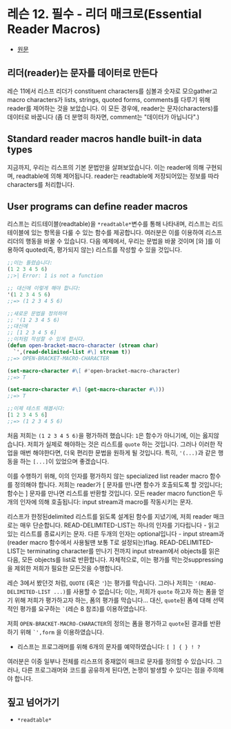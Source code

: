 # 레슨 12. 필수 - 리더 매크로(Essential Reader Macros)

- [원문](https://dept-info.labri.fr/~strandh/Teaching/MTP/Common/David-Lamkins/chapter03-12.html)


## 리더(reader)는 문자를 데이터로 만든다

 레슨 11에서 리스프 리더가 constituent characters를 심볼과 숫자로 모으gather고 macro characters가 lists, strings, quoted forms, comments를 다루기 위해 reader를 제어하는 것을 보았습니다. 이 모든 경우에, reader는 문자(characters)를 데이터로 바꿉니다 (좀 더 분명히 하자면, comment는 "데이터가 아닙니다".)


## Standard reader macros handle built-in data types

 지금까지, 우리는 리스프의 기본 문법만을 살펴보았습니다. 이는 reader에 의해 구현되며, readtable에 의해 제어됩니다. reader는 readtable에 저장되어있는 정보를 따라 characters를 처리합니다.


## User programs can define reader macros

 리스프는 리드테이블(readtable)을 `*readtable*`변수를 통해 나타내며, 리스프는 리드테이블에 있는 항목을 다룰 수 있는 함수를 제공합니다. 여러분은 이를 이용하여 리스프 리더의 행동을 바꿀 수 있습니다. 다음 예제에서, 우리는 문법을 바꿀 것이며 [와 ]를 이용하여 quoted(즉, 평가되지 않는) 리스트를 작성할 수 있을 것입니다.

``` lisp
;;이는 틀렸습니다:
(1 2 3 4 5 6)
;;>| Error: 1 is not a function

;; 대신에 이렇게 해야 합니다:
'(1 2 3 4 5 6)
;;=> (1 2 3 4 5 6)

;;새로운 문법을 정의하여
;; '(1 2 3 4 5 6)
;;대신에
;; [1 2 3 4 5 6]
;;이처럼 작성할 수 있게 합시다.
(defun open-bracket-macro-character (stream char)
  `',(read-delimited-list #\] stream t))
;;=> OPEN-BRACKET-MACRO-CHARACTER

(set-macro-character #\[ #'open-bracket-macro-character)
;;=> T

(set-macro-character #\] (get-macro-character #\)))
;;=> T

;;이제 테스트 해봅시다:
[1 2 3 4 5 6]
;;=> (1 2 3 4 5 6)
```

 처음 저희는 `(1 2 3 4 5 6)`을 평가하려 했습니다: `1`은 함수가 아니기에, 이는 옳지않습니다.
  저희가 실제로 해야하는 것은 리스트를 `quote` 하는 것입니다. 그러나 이러한 작업을 매번 해야한다면, 더욱 편리한 문법을 원하게 될 것입니다. 특히, `'(...)`과 같은 행동을 하는 `[...]`이 있었으며 좋겠습니다.

 이를 수행하기 위해, 이의 인자를 평가하지 않는 specialized list reader macro 함수를 정의해야 합니다. 저희는 reader가 [ 문자를 만나면 함수가 호출되도록 할 것입니다; 함수는 ] 문자를 만나면 리스트를 반환할 것입니다. 모든 reader macro function은 두개의 인자에 의해 호출됩니다: input stream과 macro를 작동시키는 문자.

 리스프가 한정된delimited 리스트를 읽도록 설계된 함수를 지녔기에, 저희 reader 매크로는 매우 단순합니다. READ-DELIMITED-LIST는 하나의 인자를 기다립니다 - 읽고있는 리스트를 종료시키는 문자. 다른 두개의 인자는 optional입니다 - input stream과 (reader macro 함수에서 사용될땐 보통 T로 설정되는)flag. READ-DELIMITED-LIST는 terminating character를 만나기 전까지 input stream에서 objects를 읽은다음, 모든 objects를 list로 반환합니다. 자체적으로, 이는 평가를 막는것suppressing을 제외한 저희가 필요한 모든것을 수행합니다.

 레슨 3에서 봤던것 처럼, `QUOTE` (혹은  `'`)는 평가를 막습니다. 그러나 저희는 `'(READ-DELIMITED-LIST ...)`를 사용할 수 없습니다; 이는, 저희가 `quote` 하고자 하는 폼을 얻기 위해 저희가 평가하고자 하는, 폼의 평가를 막습니다... 대신, `quote`된 폼에 대해 선택적인 평가를 요구하는 `` ` ``(레슨 8 참조)를 이용하였습니다.

 저희 `OPEN-BRACKET-MACRO-CHARACTER`의 정의는 폼을 평가하고 `quote`된 결과를 반환하기 위해
`` `',form ``
을 이용하였습니다.

- 리스프는 프로그래머를 위해 6개의 문자를 예약하였습니다: `[ ] { } ! ?`

 여러분은 이중 일부나 전체를 리스프의 중재없이 매크로 문자를 정의할 수 있습니다. 그러나, 다른 프로그래머와 코드를 공유하게 된다면, 논쟁이 발생할 수 있다는 점을 주의해야 합니다.


## 짚고 넘어가기

- `*readtable*`